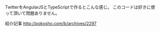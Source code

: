 TwitterをAngularJSとTypeScriptで作るとこんな感じ。
このコードは好きに使って頂いて問題ありません。

紹介記事
http://pokosho.com/b/archives/2297
